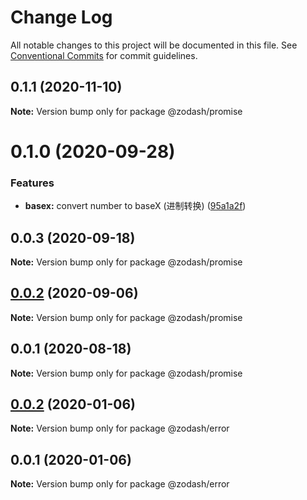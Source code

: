 # Change Log

All notable changes to this project will be documented in this file.
See [Conventional Commits](https://conventionalcommits.org) for commit guidelines.

## 0.1.1 (2020-11-10)

**Note:** Version bump only for package @zodash/promise





# 0.1.0 (2020-09-28)


### Features

* **basex:** convert number to baseX (进制转换) ([95a1a2f](https://github.com/zcorky/zodash/commit/95a1a2f361d73de5caa3b8e297c1643e97e40983))





## 0.0.3 (2020-09-18)

**Note:** Version bump only for package @zodash/promise





## [0.0.2](https://github.com/zcorky/zodash/compare/@zodash/promise@0.0.1...@zodash/promise@0.0.2) (2020-09-06)

**Note:** Version bump only for package @zodash/promise





## 0.0.1 (2020-08-18)

**Note:** Version bump only for package @zodash/promise





## [0.0.2](https://github.com/zcorky/zodash/compare/@zodash/error@0.0.1...@zodash/error@0.0.2) (2020-01-06)

**Note:** Version bump only for package @zodash/error





## 0.0.1 (2020-01-06)

**Note:** Version bump only for package @zodash/error
